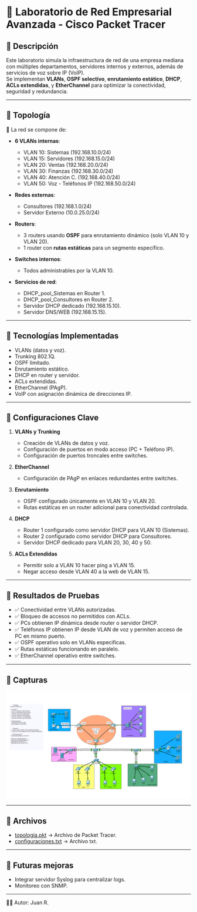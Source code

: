 # 🏢 Laboratorio de Red Empresarial Avanzada - Cisco Packet Tracer

## 🔹 Descripción
Este laboratorio simula la infraestructura de red de una empresa mediana con múltiples departamentos, servidores internos y externos, además de servicios de voz sobre IP (VoIP).  
Se implementan **VLANs**, **OSPF selectivo**, **enrutamiento estático**, **DHCP**, **ACLs extendidas**, y **EtherChannel** para optimizar la conectividad, seguridad y redundancia.

---

## 🔹 Topología
📌 La red se compone de:  

- **6 VLANs internas**:  
  - VLAN 10: Sistemas (192.168.10.0/24)  
  - VLAN 15: Servidores (192.168.15.0/24)  
  - VLAN 20: Ventas (192.168.20.0/24)  
  - VLAN 30: Finanzas (192.168.30.0/24)  
  - VLAN 40: Atención C. (192.168.40.0/24)  
  - VLAN 50: Voz - Teléfonos IP (192.168.50.0/24)  

- **Redes externas**:  
  - Consultores (192.168.1.0/24)  
  - Servidor Externo (10.0.25.0/24)  

- **Routers**:  
  - 3 routers usando **OSPF** para enrutamiento dinámico (solo VLAN 10 y VLAN 20).  
  - 1 router con **rutas estáticas** para un segmento específico.  

- **Switches internos**:  
  - Todos administrables por la VLAN 10.  

- **Servicios de red**:  
  - DHCP_pool_Sistemas en Router 1.  
  - DHCP_pool_Consultores en Router 2.  
  - Servidor DHCP dedicado (192.168.15.10).  
  - Servidor DNS/WEB (192.168.15.15).  

---

## 🔹 Tecnologías Implementadas
- VLANs (datos y voz).  
- Trunking 802.1Q.  
- OSPF limitado.  
- Enrutamiento estático.  
- DHCP en router y servidor.  
- ACLs extendidas.  
- EtherChannel (PAgP).  
- VoIP con asignación dinámica de direcciones IP.  

---

## 🔹 Configuraciones Clave
1. **VLANs y Trunking**  
   - Creación de VLANs de datos y voz.  
   - Configuración de puertos en modo acceso (PC + Teléfono IP).  
   - Configuración de puertos troncales entre switches.  

2. **EtherChannel**  
   - Configuración de PAgP en enlaces redundantes entre switches.  

3. **Enrutamiento**  
   - OSPF configurado únicamente en VLAN 10 y VLAN 20.  
   - Rutas estáticas en un router adicional para conectividad controlada.  

4. **DHCP**  
   - Router 1 configurado como servidor DHCP para VLAN 10 (Sistemas).  
   - Router 2 configurado como servidor DHCP para Consultores.  
   - Servidor DHCP dedicado para VLAN 20, 30, 40 y 50.

5. **ACLs Extendidas**  
   - Permitir solo a VLAN 10 hacer ping a VLAN 15.  
   - Negar acceso desde VLAN 40 a la web de VLAN 15.  

---

## 🔹 Resultados de Pruebas
- ✅ Conectividad entre VLANs autorizadas.  
- ✅ Bloqueo de accesos no permitidos con ACLs.  
- ✅ PCs obtienen IP dinámica desde router o servidor DHCP.  
- ✅ Teléfonos IP obtienen IP desde VLAN de voz y permiten acceso de PC en mismo puerto.  
- ✅ OSPF operativo solo en VLANs especificas.  
- ✅ Rutas estáticas funcionando en paralelo.  
- ✅ EtherChannel operativo entre switches.  

---

## 🔹 Capturas
![Topología de red](Mylab.png)

---

## 🔹 Archivos
- [topologia.pkt](Mylab.pkt) → Archivo de Packet Tracer.
- [configuraciones.txt](configuraciones.txt) → Archivo txt.
    
---

## 🔹 Futuras mejoras  
- Integrar servidor Syslog para centralizar logs.  
- Monitoreo con SNMP.  

---
👨‍💻 Autor: Juan R.






